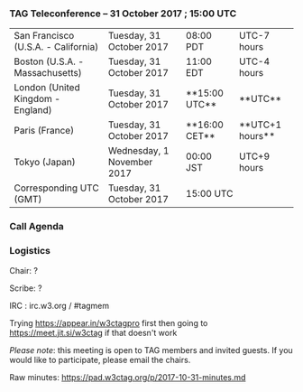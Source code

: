 ### TAG Teleconference – 31 October 2017 ; 15:00 UTC

<table>
<tr><td> San Francisco (U.S.A. - California) <td> Tuesday, 31 October 2017 <td> 08:00 PDT <td> UTC-7 hours
<tr><td> Boston (U.S.A. - Massachusetts) <td> Tuesday, 31 October 2017 <td> 11:00 EDT <td> UTC-4 hours
<tr><td> London (United Kingdom - England) <td> Tuesday, 31 October 2017 <td> **15:00 UTC** <td> **UTC**
<tr><td> Paris (France) <td> Tuesday, 31 October 2017 <td> **16:00 CET** <td> **UTC+1 hours**
<tr><td> Tokyo (Japan) <td> Wednesday, 1 November 2017 <td> 00:00 JST <td> UTC+9 hours
<tr><td> Corresponding UTC (GMT) <td> Tuesday, 31 October 2017 <td colspan=2> 15:00 UTC
</table>

### Call Agenda


### Logistics

Chair: ?

Scribe: ?

IRC : irc.w3.org / #tagmem

Trying https://appear.in/w3ctagpro first then going to https://meet.jit.si/w3ctag if that doesn't work

*Please note*: this meeting is open to TAG members and invited guests. If you would like to participate, please email the chairs.

Raw minutes: https://pad.w3ctag.org/p/2017-10-31-minutes.md
